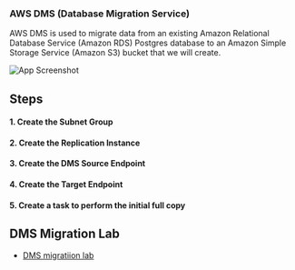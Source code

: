 
### AWS DMS (Database Migration Service)
AWS DMS is used to migrate data from an existing Amazon Relational Database Service (Amazon RDS) Postgres database to an Amazon Simple Storage Service (Amazon S3) bucket that we will create.

![App Screenshot](https://www.google.com/url?sa=i&url=https%3A%2F%2Fcatalog.us-east-1.prod.workshops.aws%2Fv2%2Fworkshops%2F976050cc-0606-4b23-b49f-ca7b8ac4b153%2Fen-US%2F400%2F401%2F430-main-lab&psig=AOvVaw05wSDh3ediTYYFG9SHonRx&ust=1664120548329000&source=images&cd=vfe&ved=0CAwQjRxqFwoTCJDZ1KbirfoCFQAAAAAdAAAAABAD)

## Steps
#### 1. Create the Subnet Group
#### 2. Create the Replication Instance
#### 3. Create the DMS Source Endpoint
#### 4. Create the Target Endpoint
#### 5. Create a task to perform the initial full copy

## DMS Migration Lab
- [DMS migratiion lab](https://catalog.us-east-1.prod.workshops.aws/workshops/976050cc-0606-4b23-b49f-ca7b8ac4b153/en-US/400/401/430-main-lab)

